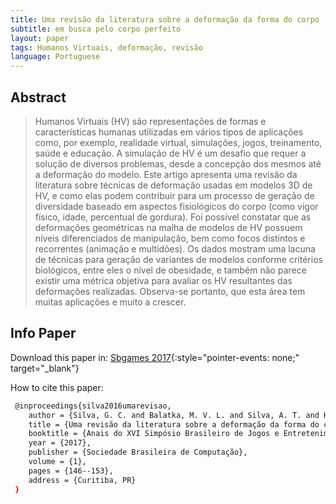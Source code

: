 ```yaml
---
title: Uma revisão da literatura sobre a deformação da forma do corpo
subtitle: em busca pelo corpo perfeito
layout: paper
tags: Humanos Virtuais, deformação, revisão
language: Portuguese
---
```



## Abstract

> Humanos Virtuais (HV) são representações de formas e características humanas utilizadas em vários tipos de aplicações como, por exemplo, realidade virtual, simulações, jogos, treinamento, saúde e educação. A simulação de HV é um desafio que requer a solução de diversos problemas, desde a concepção dos mesmos até a deformação do modelo. Este artigo apresenta uma revisão da literatura sobre técnicas de deformação usadas em modelos 3D de HV, e como elas podem contribuir para um processo de geração de diversidade baseado em aspectos fisiológicos do corpo (como vigor físico, idade, percentual de gordura). Foi possível constatar que as deformações geométricas na malha de modelos de HV possuem níveis diferenciados de manipulação, bem como focos distintos e recorrentes (animação e multidões). Os dados mostram uma lacuna de técnicas para geração de variantes de modelos conforme critérios biológicos, entre eles o nível de obesidade, e também não parece existir uma métrica objetiva para avaliar os HV resultantes das deformações realizadas. Observa-se portanto, que esta área tem muitas aplicações e muito a crescer.

## Info Paper

Download this paper in: [Sbgames 2017](#){:style="pointer-events: none;" target="_blank"}

How to cite this paper:

```bash
 @inproceedings{silva2016umarevisao,
    author = {Silva, G. C. and Balatka, M. V. L. and Silva, A. T. and Hunsell, M. S.},
    title = {Uma revisão da literatura sobre a deformação da forma do corpo: em busca pelo corpo perfeito},
    booktitle = {Anais do XVI Simpósio Brasileiro de Jogos e Entretenimento Digital},
    year = {2017},
    publisher = {Sociedade Brasileira de Computação},
    volume = {1},
    pages = {146--153},
    address = {Curitiba, PR}
 }
```

